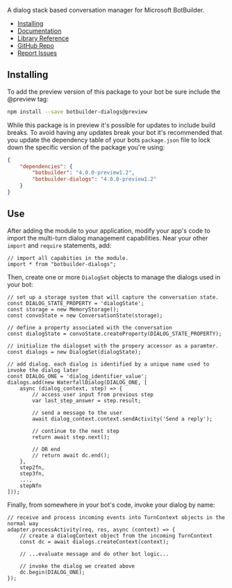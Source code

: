 A dialog stack based conversation manager for Microsoft BotBuilder.

- [Installing](#installing)
- [Documentation](https://docs.microsoft.com/en-us/azure/bot-service/bot-service-overview-introduction?view=azure-bot-service-4.0)
- [Library Reference](https://docs.microsoft.com/en-us/javascript/api/botbuilder-dialogs/)
- [GitHub Repo](https://github.com/Microsoft/botbuilder-js)
- [Report Issues](https://github.com/Microsoft/botbuilder-js/issues)

## Installing
To add the preview version of this package to your bot be sure include the @preview tag:

```bash
npm install --save botbuilder-dialogs@preview
```

While this package is in preview it's possible for updates to include build breaks. To avoid having any updates break your bot it's recommended that you update the dependency table of your bots `package.json` file to lock down the specific version of the package you're using:

```JSON
{
    "dependencies": {
        "botbuilder": "4.0.0-preview1.2",
        "botbuilder-dialogs": "4.0.0-preview1.2"
    }
}
```


## Use

After adding the module to your application, modify your app's code to import the multi-turn dialog management capabilities. Near your other `import` and `require` statements, add:

```
// import all capabities in the module.  
import * from "botbuilder-dialogs";
```

Then, create one or more `DialogSet` objects to manage the dialogs used in your bot:

```
// set up a storage system that will capture the conversation state.
const DIALOG_STATE_PROPERTY = 'dialogState';
const storage = new MemoryStorage();
const convoState = new ConversationState(storage);

// define a property associated with the conversation
const dialogState = convoState.createProperty(DIALOG_STATE_PROPERTY);

// initialize the dialogset with the propery accessor as a paramter.
const dialogs = new DialogSet(dialogState);

// add dialog. each dialog is identified by a unique name used to invoke the dialog later
const DIALOG_ONE = 'dialog_identifier_value';
dialogs.add(new WaterfallDialog(DIALOG_ONE, [
    async (dialog_context, step) => {
        // access user input from previous step
        var last_step_answer = step.result;

        // send a message to the user
        await dialog_context.context.sendActivity('Send a reply');

        // continue to the next step
        return await step.next();

        // OR end
        // return await dc.end();
    },
    step2fn,
    step3fn,
    ...,
    stepNfn
]));
```

Finally, from somewhere in your bot's code, invoke your dialog by name:

```
// receive and process incoming events into TurnContext objects in the normal way
adapter.processActivity(req, res, async (context) => {
    // create a dialogContext object from the incoming TurnContext
    const dc = await dialogs.createContext(context);

    // ...evaluate message and do other bot logic...

    // invoke the dialog we created above
    dc.begin(DIALOG_ONE);
});
```